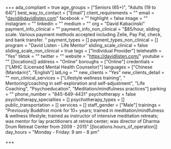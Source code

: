+++
ada_compliant = true
age_groups = ["Seniors (65+)", "Adults (19 to 64)"]
best_way_to_contact = ["Email"]
client_requirements = ""
email = "david@davidlisten.com"
facebook = ""
highlight = false
image = ""
instagram = ""
linkedin = ""
medium = ""
org = "David Kabacinski"
payment_info_clinical = ""
payment_info_non_clinical = "$85/hour, sliding scale. Various payment methods accepted including Zelle, Pay Pal, check, and bank transfer. "
payment_types = []
payment_types_non_clinical = []
program = "David Listen - Life Mentor"
sliding_scale_clinical = false
sliding_scale_non_clinical = true
tags = ["Individual Provider"]
telehealth = "Yes"
tiktok = ""
twitter = ""
website = "https://davidlisten.com/"
youtube = ""
[[locations]]
address = "Online"
boroughs = ["Online"]
credentials = ["LMHC (Licensed Mental Health Counselor)"]
languages = ["Chinese (Mandarin)", "English"]
latLng = ""
new_clients = "Yes"
new_clients_detail = ""
non_clinical_services = ["Lifestyle wellness training", " Mentoring/coaching in self-exploration and self-adjustment", "Life Coaching", "Psychoeducation", "Meditation/mindfulness practices"]
parking = ""
phone_number = "845-649-4431"
psychotherapy = false
psychotherapy_specialties = []
psychotherapy_types = []
public_transportation = []
services = []
staff_gender = ["Male"]
trainings = "Previously Buddhist monk for 10+ years; trained in meditation/mindfulness & wellness lifestyle; trained as instructor of intensive meditation retreats; was mentor for lay practitioners at retreat center; was director of Dharma Drum Retreat Center from 2009 - 2015"
[[locations.hours_of_operation]]
day_hours = "Monday - Friday: 9 am - 8 pm"

+++
